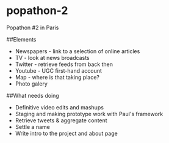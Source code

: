 popathon-2
==========

Popathon #2 in Paris

##Elements
- Newspapers - link to a selection of online articles
- TV - look at news broadcasts
- Twitter - retrieve feeds from back then
- Youtube - UGC first-hand account
- Map - where is that taking place?
- Photo galery

##What needs doing
- Definitive video edits and mashups
- Staging and making prototype work with Paul's framework
- Retrieve tweets & aggregate content
- Settle a name
- Write intro to the project and about page
